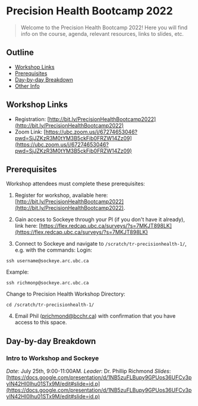 # Precision Health Bootcamp 2022

> Welcome to the Precision Health Bootcamp 2022! Here you will find info on the course, agenda, relevant resources, links to slides, etc.

## Outline
- [Workshop Links](#workshop-links)
- [Prerequisites](#prerequisites)
- [Day-by-day Breakdown](#day-by-day-breakdown)
- [Other Info](#other-info)

## Workshop Links
- Registration: [http://bit.ly/PrecisionHealthBootcamp2022](http://bit.ly/PrecisionHealthBootcamp2022)
- Zoom Link: [https://ubc.zoom.us/j/67274653046?pwd=SjJZKzR3M0tYM3B5ckFib0FRZW14Zz09](https://ubc.zoom.us/j/67274653046?pwd=SjJZKzR3M0tYM3B5ckFib0FRZW14Zz09)


## Prerequisites
Workshop attendees must complete these prerequisites:
1. Register for workshop, available here: [http://bit.ly/PrecisionHealthBootcamp2022](http://bit.ly/PrecisionHealthBootcamp2022).

2. Gain access to Sockeye through your PI (if you don't have it already), link here: [https://flex.redcap.ubc.ca/surveys/?s=7MKJT898LK](https://flex.redcap.ubc.ca/surveys/?s=7MKJT898LK)

3. Connect to Sockeye and navigate to ```/scratch/tr-precisionhealth-1/```, e.g. with the commands:
Login:
```
ssh username@sockeye.arc.ubc.ca
```
Example:
```
ssh richmonp@sockeye.arc.ubc.ca
```
Change to Precision Health Workshop Directory:
```
cd /scratch/tr-precisionhealth-1/
```

4. Email Phil (prichmond@bcchr.ca) with confirmation that you have access to this space.


## Day-by-day Breakdown

### Intro to Workshop and Sockeye
*Date*: July 25th, 9:00-11:00AM.
*Leader*: Dr. Phillip Richmond
*Slides*: [https://docs.google.com/presentation/d/1NB5zuFLBupy9GPUos36UFCv3pyIN42HI0Ihu01STx9M/edit#slide=id.p](https://docs.google.com/presentation/d/1NB5zuFLBupy9GPUos36UFCv3pyIN42HI0Ihu01STx9M/edit#slide=id.p)





